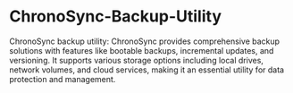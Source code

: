 # ChronoSync-Backup-Utility
ChronoSync backup utility: ChronoSync provides comprehensive backup solutions with features like bootable backups, incremental updates, and versioning. It supports various storage options including local drives, network volumes, and cloud services, making it an essential utility for data protection and management.
